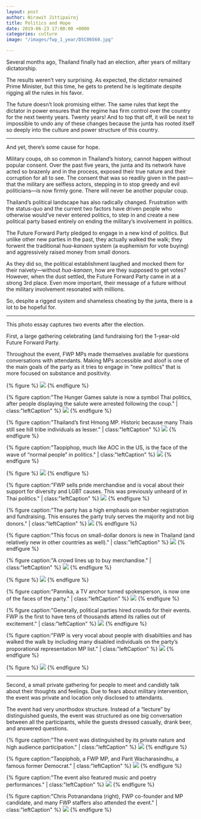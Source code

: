 ```yaml
---
layout: post
author: Nirawit Jittipairoj
title: Politics and Hope
date: 2019-06-23 17:00:00 +0000
categories: culture
image: "/images/fwp_1_year/DSC06560.jpg"

---
```


Several months ago, Thailand finally had an election, after years of military dictatorship. 

The results weren’t very surprising. As expected, the dictator remained Prime Minister, but this time, he gets to pretend he is legitimate despite rigging all the rules in his favor.

The future doesn’t look promising either. The same rules that kept the dictator in power ensures that the regime has firm control over the country for the next twenty years. Twenty years! And to top that off, it will be next to impossible to undo any of these changes because the junta has rooted itself so deeply into the culture and power structure of this country.

***

And yet, there’s some cause for hope. 

Military coups, oh so common in Thailand’s history, cannot happen without popular consent. Over the past five years, the junta and its network have acted so brazenly and in the process, exposed their true nature and their corruption for all to see. The consent that was so readily given in the past—that the military are selfless actors, stepping in to stop greedy and evil politicians—is now firmly gone. There will never be another popular coup.

Thailand’s political landscape has also radically changed. Frustration with the status-quo and the current two factors have driven people who otherwise would’ve never entered politics, to step in and create a new political party based entirely on ending the military’s involvement in politics.

The Future Forward Party pledged to engage in a new kind of politics. But unlike other new parties in the past, they actually walked the walk; they forwent the traditional *hua-kanaen* system (a euphemism for vote buying) and aggressively raised money from small donors.

As they did so, the political establishment laughed and mocked them for their naivety—without *hua-kanaen*, how are they supposed to get votes? However, when the dust settled, the Future Forward Party came in at a strong 3rd place. Even more important, their message of a future without the military involvement resonated with millions.

So, despite a rigged system and shameless cheating by the junta, there is a lot to be hopeful for.

***

This photo essay captures two events after the election. 

First, a large gathering celebrating (and fundraising for) the 1-year-old Future Forward Party. 

Throughout the event, FWP MPs made themselves available for questions conversations with attendants. Making MPs accessible and aloof is one of the main goals of the party as it tries to engage in “new politics” that is more focused on substance and positivity.

{% figure %}
![](/images/fwp_1_year/DSC06430.jpg)
{% endfigure %}

{% figure caption:"The Hunger Games salute is now a symbol Thai politics, after people displaying the salute were arrested following the coup." | class:"leftCaption" %}
![](/images/fwp_1_year/DSC06480.jpg)
{% endfigure %}

{% figure caption:"Thailand’s first Hmong MP. Historic because many Thais still see hill tribe individuals as lesser." | class:"leftCaption" %}
![](/images/fwp_1_year/DSC06518.jpg)
{% endfigure %}

{% figure caption:"Taopiphop, much like AOC in the US, is the face of the wave of “normal people” in politics." | class:"leftCaption" %}
![](/images/fwp_1_year/DSC06530.jpg)
{% endfigure %}

{% figure %}
![](/images/fwp_1_year/DSC06555.jpg)
{% endfigure %}

{% figure caption:"FWP sells pride merchandise and is vocal about their support for diversity and LGBT causes. This was previously unheard of in Thai politics." | class:"leftCaption" %}
![](/images/fwp_1_year/DSC06434.jpg)
{% endfigure %}

{% figure caption:"The party has a high emphasis on member registration and fundraising. This ensures the party truly serves the majority and not big donors." | class:"leftCaption" %}
![](/images/fwp_1_year/DSC06439.jpg)
{% endfigure %}

{% figure caption:"This focus on small-dollar donors is new in Thailand (and relatively new in other countries as well)." | class:"leftCaption" %}
![](/images/fwp_1_year/DSC06454.jpg)
{% endfigure %}

{% figure caption:"A crowd lines up to buy merchandise." | class:"leftCaption" %}
![](/images/fwp_1_year/DSC06590.jpg)
{% endfigure %}

{% figure %}
![](/images/fwp_1_year/DSC06462.jpg)
{% endfigure %}

{% figure caption:"Pannika, a TV anchor turned spokesperson, is now one of the faces of the party." | class:"leftCaption" %}
![](/images/fwp_1_year/DSC06457.jpg)
{% endfigure %}

{% figure caption:"Generally, political parties hired crowds for their events. FWP is the first to have tens of thousands attend its rallies out of excitement." | class:"leftCaption" %}
![](/images/fwp_1_year/DSC06558.jpg)
{% endfigure %}

{% figure caption:"FWP is very vocal about people with disabiltiies and has walked the walk by including many disabled individuals on the party’s proporational representation MP list." | class:"leftCaption" %}
![](/images/fwp_1_year/DSC06579.jpg)
{% endfigure %}

{% figure %}
![](/images/fwp_1_year/DSC06570.jpg)
{% endfigure %}

***

Second, a small private gathering for people to meet and candidly talk about their thoughts and feelings. Due to fears about military intervention, the event was private and location only disclosed to attendants.

The event had very unorthodox structure. Instead of a “lecture” by distinguished guests, the event was structured as one big conversation between all the participants, while the guests dressed casually, drank beer, and answered questions.

{% figure caption:"The event was distinguished by its private nature and high audience participation." | class:"leftCaption" %}
![](/images/fwp_1_year/DSC06620.jpg)
{% endfigure %}

{% figure caption:"Taopiphob, a FWP MP, and Parit Wacharasindhu, a famous former Democrat." | class:"leftCaption" %}
![](/images/fwp_1_year/DSC06624.jpg)
{% endfigure %}

{% figure caption:"The event also featured music and poetry performances." | class:"leftCaption" %}
![](/images/fwp_1_year/DSC06604.jpg)
{% endfigure %}

{% figure caption:"Chris Potranandana (right), FWP co-founder and MP candidate, and many FWP staffers also attended the event." | class:"leftCaption" %}
![](/images/fwp_1_year/DSC06632.jpg)
{% endfigure %}

